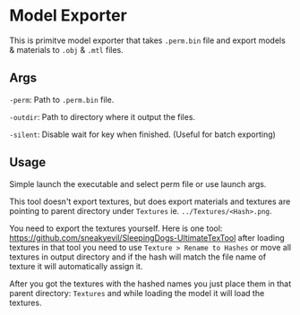 # Model Exporter
This is primitve model exporter that takes `.perm.bin` file and export models & materials to `.obj` & `.mtl` files.

## Args
`-perm`: Path to `.perm.bin` file.

`-outdir`: Path to directory where it output the files.

`-silent`: Disable wait for key when finished. (Useful for batch exporting)

## Usage
Simple launch the executable and select perm file or use launch args.

This tool doesn't export textures, but does export materials and textures are pointing to parent directory under `Textures` ie. `../Textures/<Hash>.png`.

You need to export the textures yourself. Here is one tool: https://github.com/sneakyevil/SleepingDogs-UltimateTexTool after loading textures in that tool you need to use `Texture > Rename to Hashes` or move all textures in output directory and if the hash will match the file name of texture it will automatically assign it.

After you got the textures with the hashed names you just place them in that parent directory: `Textures` and while loading the model it will load the textures.
